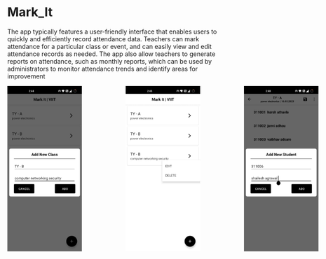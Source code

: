 # Mark_It 
The app typically features a user-friendly interface that enables users to quickly and efficiently record attendance data. Teachers can mark attendance for 
a particular class or event, and can easily view and edit attendance records as needed. The app also allow teachers to generate reports on attendance, such as 
monthly reports, which can be used by administrators to monitor attendance trends and identify areas for improvement 

<div style="display: flex; gap: 100px;">
  <img src="https://github.com/shaiilesh/Mark_It/raw/master/Add%20Class.jpg" alt="Class List interface" width="170">
  <img src="https://github.com/shaiilesh/Mark_It/raw/master/Class_item.jpg" alt="Class Item" width="170">
  <img src="https://github.com/shaiilesh/Mark_It/raw/master/Add%20Students.jpg" alt="Add Students" width="170">
  <img src="https://github.com/shaiilesh/Mark_It/raw/master/Attendance.jpg" alt="Attandance" width="170">
  <img src="https://github.com/shaiilesh/Mark_It/raw/master/Update_student.jpg" alt="Update Student" width="170">
  <img src="https://github.com/shaiilesh/Mark_It/raw/master/Change%20Date.jpg" alt="Change Date" width="170">
  <img src="https://github.com/shaiilesh/Mark_It/raw/master/Months.jpg" alt="Months" width="170">
  <img src="https://github.com/shaiilesh/Mark_It/raw/master/Monthly_Sheet.jpg" alt="Monthly Sheet" width="170">
  
</div>







 
